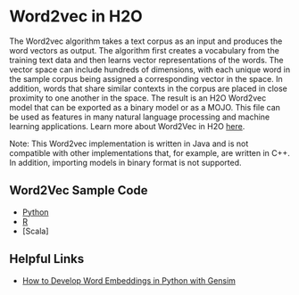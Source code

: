 # Word2vec in H2O #

The Word2vec algorithm takes a text corpus as an input and produces the word vectors as output. The algorithm first creates a vocabulary from the training text data and then learns vector representations of the words. The vector space can include hundreds of dimensions, with each unique word in the sample corpus being assigned a corresponding vector in the space. In addition, words that share similar contexts in the corpus are placed in close proximity to one another in the space. The result is an H2O Word2vec model that can be exported as a binary model or as a MOJO. This file can be used as features in many natural language processing and machine learning applications. Learn more about Word2Vec in H2O [here](http://docs.h2o.ai/h2o/latest-stable/h2o-docs/data-science/word2vec.html).

Note: This Word2vec implementation is written in Java and is not compatible with other implementations that, for example, are written in C++. In addition, importing models in binary format is not supported.

## Word2Vec Sample Code ##
 - [Python](https://github.com/Avkash/mldl/blob/master/orgs/h2o/guide/algo/w2v/h2o-w2v-craigslistjobs-python.md)
 - [R](https://github.com/Avkash/mldl/blob/master/orgs/h2o/guide/algo/w2v/h2o-w2v-craigslistjobs-R.md)
 - [Scala]

## Helpful Links ##
 - [How to Develop Word Embeddings in Python with Gensim](https://machinelearningmastery.com/develop-word-embeddings-python-gensim/)
